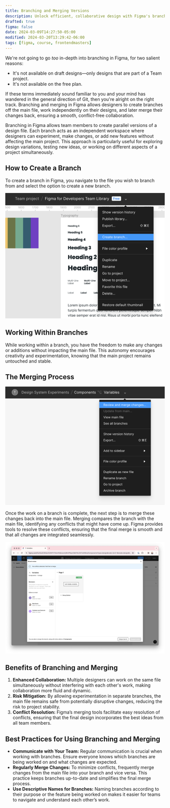 ```yaml
---
title: Branching and Merging Versions
description: Unlock efficient, collaborative design with Figma's branching and merging. Work independently on branches and seamlessly integrate changes, enhancing teamwork and creativity.
drafted: true
figma: false
date: 2024-03-09T14:27:50-05:00
modified: 2024-03-20T13:29:42-06:00
tags: [figma, course, frontendmasters]
---
```


We're not going to go _too_ in-depth into branching in Figma, for two salient reasons:

- It's not available on draft designs—only designs that are part of a Team project.
- It's not available on the free plan.

If these terms immediately sound familiar to you and your mind has wandered in the general direction of Git, then you're alright on the right track. Branching and merging in Figma allows designers to create branches off the main file, work independently on their designs, and later merge their changes back, ensuring a smooth, conflict-free collaboration.

Branching in Figma allows team members to create parallel versions of a design file. Each branch acts as an independent workspace where designers can experiment, make changes, or add new features without affecting the main project. This approach is particularly useful for exploring design variations, testing new ideas, or working on different aspects of a project simultaneously.

## How to Create a Branch

To create a branch in Figma, you navigate to the file you wish to branch from and select the option to create a new branch.

![Branching and merging in Figma](assets/figma-branching-and-merging.png)

## Working Within Branches

While working within a branch, you have the freedom to make any changes or additions without impacting the main file. This autonomy encourages creativity and experimentation, knowing that the main project remains untouched and stable.

## The Merging Process

![Review and merge changes](assets/figma-review-and-merge-changes.png)

Once the work on a branch is complete, the next step is to merge these changes back into the main file. Merging compares the branch with the main file, identifying any conflicts that might have come up. Figma provides tools to resolve these conflicts, ensuring that the final merge is smooth and that all changes are integrated seamlessly.

![Review changes](assets/figma-review-changes.png)

## Benefits of Branching and Merging

1. **Enhanced Collaboration:** Multiple designers can work on the same file simultaneously without interfering with each other's work, making collaboration more fluid and dynamic.
2. **Risk Mitigation:** By allowing experimentation in separate branches, the main file remains safe from potentially disruptive changes, reducing the risk to project stability.
3. **Conflict Resolution:** Figma’s merging tools facilitate easy resolution of conflicts, ensuring that the final design incorporates the best ideas from all team members.

## Best Practices for Using Branching and Merging

- **Communicate with Your Team:** Regular communication is crucial when working with branches. Ensure everyone knows which branches are being worked on and what changes are expected.
- **Regularly Merge Changes:** To minimize conflicts, frequently merge changes from the main file into your branch and vice versa. This practice keeps branches up-to-date and simplifies the final merge process.
- **Use Descriptive Names for Branches:** Naming branches according to their purpose or the feature being worked on makes it easier for teams to navigate and understand each other’s work.
